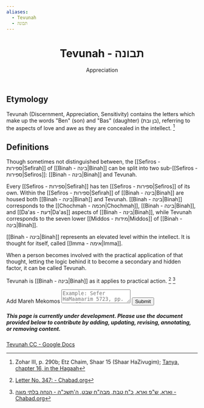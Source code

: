 ```yaml
---
aliases:
  - Tevunah
  - תבונה
---
```

 <div class="card">
	<header>
		<h1>Tevunah - תבונה</h1>
		<p class="subtitle" >Appreciation</p>
	</header>
	<section>
	</section>
</div>

## Etymology

Tevunah (Discernment, Appreciation, Sensitivity) contains the letters which make up the words "Ben" (son) and "Bas" (daughter) (בן ובת), referring to the aspects of love and awe as they are concealed in the intellect. [^1]

## Definitions

Though sometimes not distinguished between, the [[Sefiros - ספירות|Sefirah]] of [[Binah - בינה|Binah]] can be split into two sub-[[Sefiros - ספירות|Sefiros]]: [[Binah - בינה|Binah]] and Tevunah.

Every [[Sefiros - ספירות|Sefirah]] has ten [[Sefiros - ספירות|Sefiros]] of its own. Within the [[Sefiros - ספירות|Sefirah]] of [[Binah - בינה|Binah]] are housed both [[Binah - בינה|Binah]] and Tevunah. [[Binah - בינה|Binah]] corresponds to the [[Chochmah - חכמה|Chochmah]], [[Binah - בינה|Binah]], and [[Da'as - דעת|Da'as]] aspects of [[Binah - בינה|Binah]], while Tevunah corresponds to the seven lower [[Middos - מידות|Middos]] of [[Binah - בינה|Binah]].

[[Binah - בינה|Binah]] represents an elevated level within the intellect. It is thought for itself, called [[Imma - אימה|Imma]].

When a person becomes involved with the practical application of that thought, letting the logic behind it to become a secondary and hidden factor, it can be called Tevunah.

Tevunah is [[Binah - בינה|Binah]] as it applies to practical action. [^2] [^3]

<div class="rectangle">
  <form action="https://submit-form.com/PyS1Ogeqs">
	<input type="hidden" name="page-id" value="Tevunah">
	<label for="message">Add Mareh Mekomos</label>
	<textarea
	  id="message"
	  name="message"
	  placeholder="Example: Sefer HaMaamarim 5723, pp. 111 ff."
	  required
	></textarea>
	<button type="submit">Submit</button>
  </form>
</div>

<div class="rectangle">
  <h5>This page is currently under development. Please use the document provided below to contribute by adding, updating, revising, annotating, or removing content.</h5>
  <p>
	<a href="https://docs.google.com/document/d/1g1Ho3crOhs4n2lAY4zKVCXaDIe0K6sRag7niaF2hOYw/edit?usp=sharing">Tevunah CC - Google Docs</a>
  </p>
</div>

[^1]: Zohar III, p. 290b; Etz Chaim, Shaar 15 (Shaar HaZivugim); [Tanya, chapter 16, in the Hagaah](https://www.chabad.org/torah-texts/7895/Lessons-in-Tanya/Likutei-Amarim/Chapter-16#:~:text=%D7%95%D6%BC%D7%9B%D6%B0%D7%9E%D7%95%D6%B9%20%D7%A9%D7%81%D6%B6%D7%9B%D6%BC%D6%B8%D7%AA%D7%95%D6%BC%D7%91%20%D7%91%D6%BC%D6%B7%D7%96%D6%BC%D7%95%D6%B9%D7%94%D6%B7%D7%A8%20%D7%95%D6%B0%EF%AC%A0%D6%B5%D7%A5%20%D7%97%D6%B7%D7%99%D6%B4%D7%99%D7%9D%2C%20%D7%93%D6%BC%D6%B4%22%D7%AA%D6%B0%D7%91%D7%95%D6%BC%D7%A0%D6%B8%D7%94%22%20%D7%90%D7%95%D6%B9%D7%AA%D6%B4%D7%99%D6%BC%D7%95%D6%B9%D7%AA%20%22%D7%91%D6%BC%D6%B5%22%D7%9F%20%D7%95%D6%BC%D7%91%D6%B7%22%D7%AA%22%2C%20%D7%A9%D7%81%D6%B6%D7%94%D6%B5%D7%9F%20%D7%93%D6%BC%D6%B0%D7%97%D6%B4%D7%99%D7%9C%D7%95%D6%BC%20%D7%95%D6%BC%D7%A8%D6%B0%D7%97%D6%B4%D7%99%D7%9E%D7%95%D6%BC%2C)
[^2]: [Letter No. 347: - Chabad.org](https://www.chabad.org/therebbe/letters/default_cdo/aid/2281933/jewish/Mitzvos-of-Rabbinic-origin-Biblical-sources-for-expression-Chochmah-Binah-and-Daas-difference-between-Binah-and-Tevunah-eirev-rav.htm#:~:text=III.%20What%20is,and%20Tevunah%20together.)
[^3]: [וארא, ש"פ וארא, כ"ח טבת, מבה"ח שבט, ה'תשכ"ה - הנחה בלתי מוגה - Chabad.org](https://www.chabad.org/therebbe/article_cdo/aid/4313236/jewish/page.htm#:~:text=%D7%AA%D7%91%D7%95%D7%A0%D7%94%20%D7%95%D7%91%D7%99%D7%A0%D7%9438%2C%20%D7%93%D7%AA%D7%91%D7%95%D7%A0%D7%94%20%D7%94%D7%95%22%D7%A2%20%D7%94%D7%A9%D7%9B%D7%9C%20%D7%9B%D7%A4%D7%99%20%D7%A9%D7%A9%D7%99%D7%99%D7%9A%20%D7%9C%D7%A4%D7%95%D7%A2%D7%9C%20%D7%9E%D7%9E%D7%A9%2C%20%D7%9E%D7%A9%D7%90%22%D7%9B%20%D7%91%D7%99%D7%A0%D7%94%20%D7%94%D7%95%22%D7%A2%20%D7%94%D7%A9%D7%9B%D7%9C%20%D7%9B%D7%A4%D7%99%20%D7%A9%D7%94%D7%95%D7%90%20%D7%9E%D7%A6%D7%93%20%D7%A2%D7%A6%D7%9E%D7%95.)